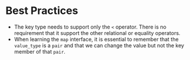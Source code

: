 # Best Practices

- The key type needs to support only the `<` operator. There is no requirement that it support the other relational or equality operators.
- When learning the `map` interface, it is essential to remember that the `value_type` is a `pair` and that we can change the value but not the key member of that `pair`.